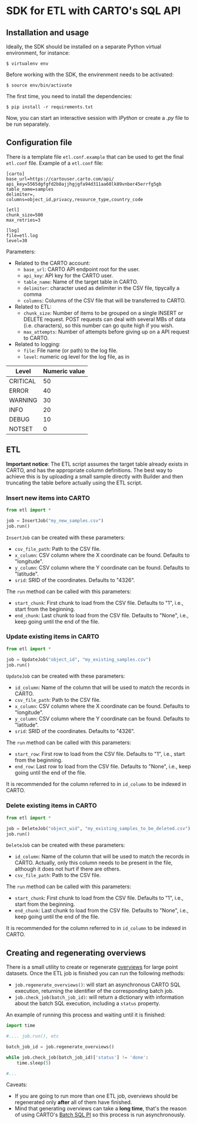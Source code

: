 # SDK for ETL with CARTO's SQL API

## Installation and usage

Ideally, the SDK should be installed on a separate Python virtual environment, for instance:

```
$ virtualenv env
```

Before working with the SDK, the envirenment needs to be activated:

```
$ source env/bin/activate
```

The first time, you need to install the dependencies:

```
$ pip install -r requirements.txt
```

Now, you can start an interactive session with _IPython_ or create a _.py_ file to be run separately.

## Configuration file

There is a template file `etl.conf.example` that can be used to get the final `etl.conf` file. Example of a `etl.conf` file:

```
[carto]
base_url=https://cartouser.carto.com/api/
api_key=5565dgfgfd2b8ajjhgjgfa94d311aa60lk89vnber45errfg5gb
table_name=samples
delimiter=,
columns=object_id,privacy,resource_type,country_code

[etl]
chunk_size=500
max_retries=3

[log]
file=etl.log
level=30
```

Parameters:

* Related to the CARTO account:
  * `base_url`: CARTO API endpoint root for the user.
  * `api_key`: API key for the CARTO user.
  * `table_name`: Name of the target table in CARTO.
  * `delimiter`: character used as delimiter in the CSV file, tipycally a comma
  * `columns`: Columns of the CSV file that will be transferred to CARTO.
* Related to ETL:
  * `chunk_size`: Number of items to be grouped on a single INSERT or DELETE request. POST requests can deal with several MBs of data (i.e. characters), so this number can go quite high if you wish.
  * `max_attempts`: Number of attempts before giving up on a API request to CARTO.
* Related to logging:
  * `file`: File name (or path) to the log file.
  * `level`: numeric og level for the log file, as in

|  Level | Numeric value |
|--------|---------------|
| CRITICAL | 50 |
| ERROR | 40 |
| WARNING | 30 |
| INFO | 20 |
| DEBUG | 10 |
| NOTSET | 0 |

## ETL

**Important notice**: The ETL script assumes the target table already exists in CARTO, and has the appropriate column definitions. The best way to achieve this is by uploading a small sample directly with Builder and then truncating the table before actually using the ETL script.

### Insert new items into CARTO

```python
from etl import *

job = InsertJob("my_new_samples.csv")
job.run()
```

`InsertJob` can be created with these parameters:
* `csv_file_path`: Path to the CSV file.
* `x_column`: CSV column where the X coordinate can be found. Defaults to "longitude".
* `y_column`: CSV column where the Y coordinate can be found. Defaults to "latitude".
* `srid`: SRID of the coordinates. Defaults to "4326".

The `run` method can be called with this parameters:
* `start_chunk`: First chunk to load from the CSV file. Defaults to "1", i.e., start from the beginning.
* `end_chunk`: Last chunk to load from the CSV file. Defaults to "None", i.e., keep going until the end of the file.

### Update existing items in CARTO

```python
from etl import *

job = UpdateJob("object_id", "my_existing_samples.csv")
job.run()
```

`UpdateJob` can be created with these parameters:
* `id_column`: Name of the column that will be used to match the records in CARTO.
* `csv_file_path`: Path to the CSV file.
* `x_column`: CSV column where the X coordinate can be found. Defaults to "longitude".
* `y_column`: CSV column where the Y coordinate can be found. Defaults to "latitude".
* `srid`: SRID of the coordinates. Defaults to "4326".

The `run` method can be called with this parameters:
* `start_row`: First row to load from the CSV file. Defaults to "1", i.e., start from the beginning.
* `end_row`: Last row to load from the CSV file. Defaults to "None", i.e., keep going until the end of the file.

It is recommended for the column referred to in `id_column` to be indexed in CARTO.

### Delete existing items in CARTO

```python
from etl import *

job = DeleteJob("object_wid", "my_existing_samples_to_be_deleted.csv")
job.run()
```

`DeleteJob` can be created with these parameters:
* `id_column`: Name of the column that will be used to match the records in CARTO. Actually, only this column needs to be present in the file, although it does not hurt if there are others.
* `csv_file_path`: Path to the CSV file.

The `run` method can be called with this parameters:
* `start_chunk`: First chunk to load from the CSV file. Defaults to "1", i.e., start from the beginning.
* `end_chunk`: Last chunk to load from the CSV file. Defaults to "None", i.e., keep going until the end of the file.

It is recommended for the column referred to in `id_column` to be indexed in CARTO.

## Creating and regenerating overviews

There is a small utility to create or regenerate [overviews](https://carto.com/docs/tips-and-tricks/back-end-data-performance) for large point datasets. Once the ETL job is finished you can run the following methods:

* `job.regenerate_overviews()`: will start an asynchronous CARTO SQL execution, returning the identifier of the corresponding batch job.
* `job.check_job(batch_job_id)`: will return a dictionary with information about the batch SQL execution, including a `status` property.

An example of running this process and waiting until it is finished:

```python
import time

#.... job.run(), etc

batch_job_id = job.regenerate_overviews()

while job.check_job(batch_job_id)['status'] != 'done':
    time.sleep(5)

#...
```

Caveats:

* If you are going to run more than one ETL job, overviews should be regenerated only **after** all of them have finished.
* Mind that generating overviews can take a **long time**, that's the reason of using CARTO's [Batch SQL PI](https://carto.com/docs/carto-engine/sql-api/batch-queries/) so this process is run asynchronously.
